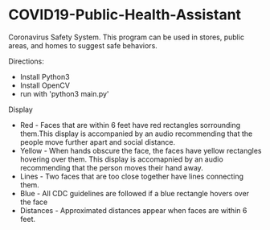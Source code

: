 # COVID19-Public-Health-Assistant
Coronavirus Safety System. This program can be used in stores, public areas, and homes to suggest safe behaviors.

Directions:
* Install Python3
* Install OpenCV
* run with 'python3 main.py'

Display
* Red - Faces that are within 6 feet have red rectangles sorrounding them.This display is accompanied by an audio recommending that the people move further apart and social distance. 
* Yellow - When hands obscure the face, the faces have yellow rectangles hovering over them. This display is accomapnied by an audio recommending that the person moves their hand away.
* Lines - Two faces that are too close together have lines connecting them.
* Blue - All CDC guidelines are followed if a blue rectangle hovers over the face
* Distances - Approximated distances appear when faces are within 6 feet.
